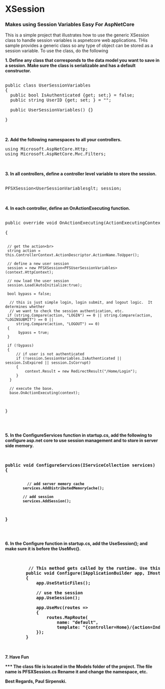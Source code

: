 # XSession
<H3>Makes using Session Variables Easy For AspNetCore</H3>

This is a simple project that illustrates how to use the generic XSession class to handle session variables is aspnetcore web applications.  THis sample provides a generic class so any type of object can be stored as a session variable.  To use the class, do the following

<b>1.  Define any class that corresponds to the data model you want to save in a session.  Make sure the class is serializable and has a default constructor.</b>
<br>
<br>

<pre>
public class UserSessionVariables
{
  public bool IsAuthenticated {get; set;} = false;
  public string UserID {get; set; } = "";
  
  public UserSessionVariables() {}

}
</pre>

<br>
<br>
<b>2.  Add the following namespaces to all your controllers.</b>
<br>

<pre>
using Microsoft.AspNetCore.Http;
using Microsoft.AspNetCore.Mvc.Filters;
</pre>

<br>
<br>
<b>3.  In all controllers, define a controller level variable to store the session.</b>
<br>
<br>
<pre>
PFSXSession&lt;UserSessionVariablesglt; session;
</pre>
<br>
<br>
<b>4.  In each controller, define an OnActionExecuting function.</b>
<br>
<br>
<pre>
public override void OnActionExecuting(ActionExecutingContext context)<br>
{

     // get the action<br>
     string action = this.ControllerContext.ActionDescriptor.ActionName.ToUpper();

     // define a new user session
     session = new PFSXSession<PFSUserSessionVariables>(context.HttpContext);

     // now load the user session
     session.Load(AutoInitialize:true);
     
     bool bypass = false;

      // this is just simple login, login submit, and logout logic.  It determines whether 
      // we want to check the session authentication, etc.
     if (string.Compare(action, "LOGIN") == 0 || string.Compare(action, "LOGINSUBMIT") == 0 || 
         string.Compare(action, "LOGOUT") == 0)
     {
          bypass = true;
     }

     if (!bypass)
     {
         // if user is not authenticated
         if (!session.SessionVariables.IsAuthenticated || session.IsExpired || session.IsCorrupt)
         {
             context.Result = new RedirectResult("/Home/Login");
         }
      }

      // execute the base.
      base.OnActionExecuting(context);
}
</pre>

<br>
<br>
<b>5. In the ConfigureServices function in startup.cs, add the following to configure asp.net core to use session management and to store in server side memory.
<br>
<br>
<pre> 
public void ConfigureServices(IServiceCollection services)
{

              // add server memory cache
            services.AddDistributedMemoryCache();

            // add session
            services.AddSession();
}
</pre>
<br>
<br>
<b>6. In the Configure function in startup.cs, add the UseSession(); and make sure it is before the UseMvc().</b>
<br>
<br>
<pre>
  
         // This method gets called by the runtime. Use this method to configure the HTTP request pipeline.
        public void Configure(IApplicationBuilder app, IHostingEnvironment env)
        {
            app.UseStaticFiles();

            // use the session
            app.UseSession();

            app.UseMvc(routes =>
            {
                routes.MapRoute(
                    name: "default",
                    template: "{controller=Home}/{action=Index}/{id?}");
            });
        }
</pre>
<br>
<br>
<b>7. Have Fun</b>
<P>
*** The class file is located in the Models folder of the project.  The file name is PFSXSession.cs  Rename it and change the namespace, etc.
</p>
<p>

Best Regards,
Paul Sirpenski.
</p>
